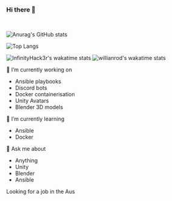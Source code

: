### Hi there 👋
<a href="https://github.com/InfinityHack3r/InfinityHack3r"><img alt="" src="https://komarev.com/ghpvc/?username=InfinityHack3r&style=flat-square&color=7a0de0"></a>
<a href="https://www.youtube.com/InfinityHacker"><img alt="" src="https://img.shields.io/youtube/channel/subscribers/UCk8dxhgqeuOm6pUf3ZYGP7w"></a>
<a href="https://github.com/InfinityHack3r/InfinityHack3r"><img alt="" src="https://img.shields.io/badge/OS-Win10/11|RedHat 8/9|Ubuntu 22.04 -7a0de0"></a>
<a href="https://github.com/InfinityHack3r/InfinityHack3r"><img alt="" src="https://img.shields.io/badge/Code-Bash/CSharp/Bash-7a0de0"></a>

![Anurag's GitHub stats](https://github-readme-stats.vercel.app/api?username=InfinityHack3r&count_private=true&show_icons=true&bg_color=121212&title_color=7f00ff&text_color=cccccc&icon_color=ac07bf&border_color=7f00ff)

![Top Langs](https://github-readme-stats.vercel.app//api/top-langs/?username=InfinityHack3r&count_private=false&show_icons=true&bg_color=121212&title_color=7f00ff&text_color=cccccc&icon_color=ac07bf&border_color=7f00ff)

![InfinityHack3r's wakatime stats](https://github-readme-stats.vercel.app/api/wakatime?username=InfinityHack3r)
![willianrod's wakatime stats](https://github-readme-stats.vercel.app/api/wakatime?username=willianrod)

🔭 I’m currently working on 
- Ansible playbooks
- Discord bots
- Docker containerisation
- Unity Avatars
- Blender 3D models

🌱 I’m currently learning
- Ansible
- Docker

💬 Ask me about 
- Anything
- Unity
- Blender
- Ansible

Looking for a job in the Aus